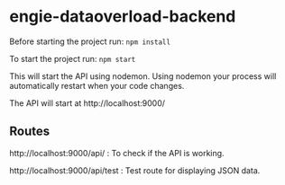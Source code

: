 
# engie-dataoverload-backend
Before starting the project run: 
``` npm install ```

To start the project run:
```npm start```

This will start the API using nodemon. Using nodemon your process will automatically restart when your code changes.

The API will start at http://localhost:9000/

## Routes
http://localhost:9000/api/ : To check if the API is working.

http://localhost:9000/api/test : Test route for displaying JSON data.


